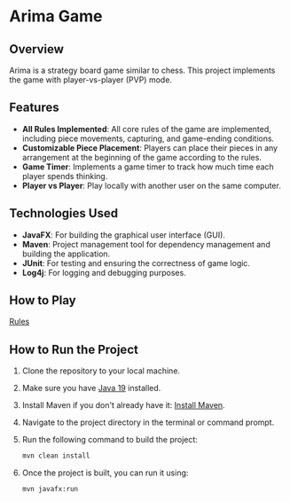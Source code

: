 # Arima Game 

## Overview

Arima is a strategy board game similar to chess. This project implements the game with player-vs-player (PVP) mode.

## Features

- **All Rules Implemented**: All core rules of the game are implemented, including piece movements, capturing, and game-ending conditions.
- **Customizable Piece Placement**: Players can place their pieces in any arrangement at the beginning of the game according to the rules.
- **Game Timer**: Implements a game timer to track how much time each player spends thinking.
- **Player vs Player**: Play locally with another user on the same computer.

## Technologies Used 

- **JavaFX**: For building the graphical user interface (GUI).
- **Maven**: Project management tool for dependency management and building the application.
- **JUnit**: For testing and ensuring the correctness of game logic.
- **Log4j**: For logging and debugging purposes.

## How to Play
  [Rules](https://en.wikipedia.org/wiki/Arimaa)
## How to Run the Project

1. Clone the repository to your local machine.
2. Make sure you have [Java 19](https://openjdk.java.net/projects/jdk/19/) installed.
3. Install Maven if you don't already have it: [Install Maven](https://maven.apache.org/install.html).
4. Navigate to the project directory in the terminal or command prompt.
5. Run the following command to build the project:

   ```bash
   mvn clean install
6. Once the project is built, you can run it using:
    ```bash 
   mvn javafx:run

